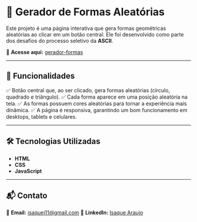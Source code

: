 # 🎨 Gerador de Formas Aleatórias

Este projeto é uma página interativa que gera formas geométricas aleatórias ao clicar em um botão central. Ele foi desenvolvido como parte dos desafios do processo seletivo da **ASCII**.

🔗 **Acesse aqui:** [gerador-formas](https://gerador-formas.netlify.app/)

---

## 📌 Funcionalidades

✅ Botão central que, ao ser clicado, gera formas aleatórias (círculo, quadrado e triângulo).
✅ Cada forma aparece em uma posição aleatória na tela.
✅ As formas possuem cores aleatórias para tornar a experiência mais dinâmica.
✅ A página é responsiva, garantindo um bom funcionamento em desktops, tablets e celulares.

---

## 🛠 Tecnologias Utilizadas

- **HTML**
- **CSS**
- **JavaScript**

---

## 📬 Contato

📧 **Email:** [isaquej11@gmail.com](mailto\:isaquej11@gmail.com)
💼 **LinkedIn:** [Isaque Araujo](https://linkedin.com/in/isaquearauj)